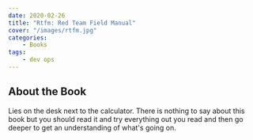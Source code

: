 ```yaml
---
date: 2020-02-26
title: "Rtfm: Red Team Field Manual"
cover: "/images/rtfm.jpg"
categories:
    - Books
tags:
    - dev ops
---
```


## About the Book

Lies on the desk next to the calculator. There is nothing to say about this book but you should read it and try everything out you read and then go deeper to get an understanding of what's going on.
